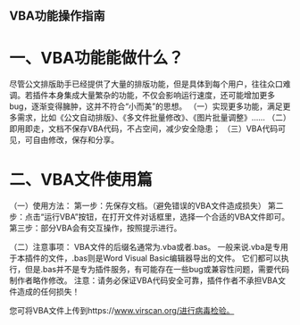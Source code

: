 ## VBA功能操作指南


# 一、VBA功能能做什么？

尽管公文排版助手已经提供了大量的排版功能，但是具体到每个用户，往往众口难调。若插件本身集成大量繁杂的功能，不仅会影响运行速度，还可能增加更多bug，逐渐变得臃肿，这并不符合“小而美”的思想。
（一）实现更多功能，满足更多需求，比如《公文自动排版》、《多文件批量修改》、《图片批量调整》……
（二）即用即走，文档不保存VBA代码，不占空间，减少安全隐患；
（三）VBA代码可见，可自由修改，保存和分享。

# 二、VBA文件使用篇
（一）使用方法：
第一步：先保存文档。（避免错误的VBA文件造成损失）
第二步：点击“运行VBA”按钮，在打开文件对话框里，选择一个合适的VBA文件即可。
第三步：部分VBA会有交互操作，按照提示进行。

（二）注意事项：
VBA文件的后缀名通常为.vba或者.bas。
一般来说.vba是专用于本插件的文件，.bas则是Word Visual Basic编辑器导出的文件。
它们都可以执行，但是.bas并不是专为插件服务，有可能存在一些bug或兼容性问题，需要代码制作者略作修改。
注意：请务必保证VBA代码安全可靠，插件作者不承担VBA文件造成的任何损失！

您可将VBA文件上传到https://www.virscan.org/进行病毒检验。


